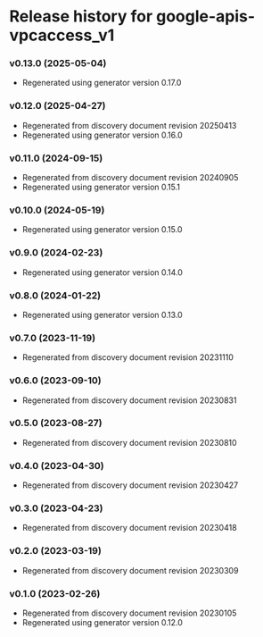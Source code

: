 # Release history for google-apis-vpcaccess_v1

### v0.13.0 (2025-05-04)

* Regenerated using generator version 0.17.0

### v0.12.0 (2025-04-27)

* Regenerated from discovery document revision 20250413
* Regenerated using generator version 0.16.0

### v0.11.0 (2024-09-15)

* Regenerated from discovery document revision 20240905
* Regenerated using generator version 0.15.1

### v0.10.0 (2024-05-19)

* Regenerated using generator version 0.15.0

### v0.9.0 (2024-02-23)

* Regenerated using generator version 0.14.0

### v0.8.0 (2024-01-22)

* Regenerated using generator version 0.13.0

### v0.7.0 (2023-11-19)

* Regenerated from discovery document revision 20231110

### v0.6.0 (2023-09-10)

* Regenerated from discovery document revision 20230831

### v0.5.0 (2023-08-27)

* Regenerated from discovery document revision 20230810

### v0.4.0 (2023-04-30)

* Regenerated from discovery document revision 20230427

### v0.3.0 (2023-04-23)

* Regenerated from discovery document revision 20230418

### v0.2.0 (2023-03-19)

* Regenerated from discovery document revision 20230309

### v0.1.0 (2023-02-26)

* Regenerated from discovery document revision 20230105
* Regenerated using generator version 0.12.0

